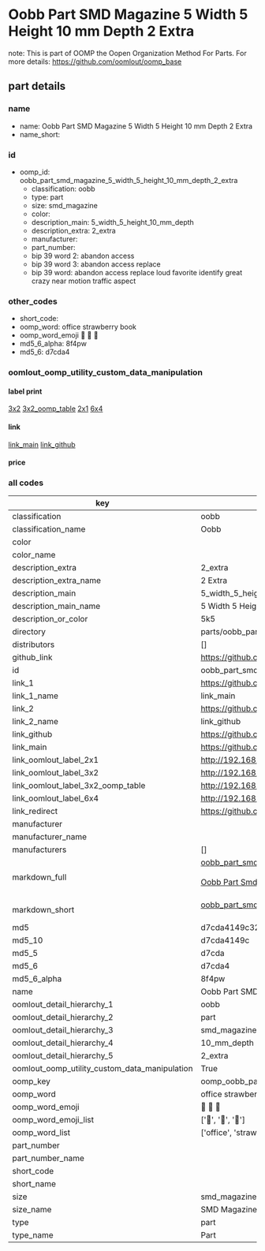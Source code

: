 # Oobb Part SMD Magazine 5 Width 5 Height 10 mm Depth 2 Extra  

note: This is part of OOMP the Oopen Organization Method For Parts. For more details: https://github.com/oomlout/oomp_base

##  part details
  







### name
* name: Oobb Part SMD Magazine 5 Width 5 Height 10 mm Depth 2 Extra
* name_short: 
### id
* oomp_id: oobb_part_smd_magazine_5_width_5_height_10_mm_depth_2_extra
  * classification: oobb
  * type: part
  * size: smd_magazine
  * color: 
  * description_main: 5_width_5_height_10_mm_depth
  * description_extra: 2_extra
  * manufacturer: 
  * part_number: 
  * bip 39 word 2: abandon access
  * bip 39 word 3: abandon access replace
  * bip 39 word: abandon access replace loud favorite identify great crazy near motion traffic aspect

### other_codes
* short_code: 
* oomp_word: office strawberry book
* oomp_word_emoji :office: :strawberry: :book:
* md5_6_alpha: 8f4pw
* md5_6: d7cda4






### oomlout_oomp_utility_custom_data_manipulation
#### label print
[3x2](http://192.168.1.245:1112/?label=oomp%208f4pw)
[3x2_oomp_table](http://192.168.1.108:1112/?label=oomp%208f4pw)
[2x1](http://192.168.1.242:1112/?label=oomp%208f4pw)
[6x4](http://192.168.1.55:1112/?label=oomp%208f4pw)    

#### link

[link_main](https://github.com/oomlout/oomlout_oomp_version_1_messy/tree/main/parts/oobb_part_smd_magazine_5_width_5_height_10_mm_depth_2_extra) [link_github](https://github.com/oomlout/oomlout_oomp_version_1_messy/tree/main/parts/oobb_part_smd_magazine_5_width_5_height_10_mm_depth_2_extra)                             

#### price







### all codes 
| key | value |  
| --- | --- |  
| classification | oobb |  
| classification_name | Oobb |  
| color |  |  
| color_name |  |  
| description_extra | 2_extra |  
| description_extra_name | 2 Extra |  
| description_main | 5_width_5_height_10_mm_depth |  
| description_main_name | 5 Width 5 Height 10 mm Depth |  
| description_or_color | 5k5 |  
| directory | parts/oobb_part_smd_magazine_5_width_5_height_10_mm_depth_2_extra |  
| distributors | [] |  
| github_link | https://github.com/oomlout/oomlout_oomp_part_src/tree/main/parts/oobb_part_smd_magazine_5_width_5_height_10_mm_depth_2_extra |  
| id | oobb_part_smd_magazine_5_width_5_height_10_mm_depth_2_extra |  
| link_1 | https://github.com/oomlout/oomlout_oomp_version_1_messy/tree/main/parts/oobb_part_smd_magazine_5_width_5_height_10_mm_depth_2_extra |  
| link_1_name | link_main |  
| link_2 | https://github.com/oomlout/oomlout_oomp_version_1_messy/tree/main/parts/oobb_part_smd_magazine_5_width_5_height_10_mm_depth_2_extra |  
| link_2_name | link_github |  
| link_github | https://github.com/oomlout/oomlout_oomp_version_1_messy/tree/main/parts/oobb_part_smd_magazine_5_width_5_height_10_mm_depth_2_extra |  
| link_main | https://github.com/oomlout/oomlout_oomp_version_1_messy/tree/main/parts/oobb_part_smd_magazine_5_width_5_height_10_mm_depth_2_extra |  
| link_oomlout_label_2x1 | http://192.168.1.242:1112/?label=oomp%208f4pw |  
| link_oomlout_label_3x2 | http://192.168.1.245:1112/?label=oomp%208f4pw |  
| link_oomlout_label_3x2_oomp_table | http://192.168.1.108:1112/?label=oomp%208f4pw |  
| link_oomlout_label_6x4 | http://192.168.1.55:1112/?label=oomp%208f4pw |  
| link_redirect | https://github.com/oomlout/oomlout_oomp_version_1_messy/tree/main/parts/oobb_part_smd_magazine_5_width_5_height_10_mm_depth_2_extra |  
| manufacturer |  |  
| manufacturer_name |  |  
| manufacturers | [] |  
| markdown_full | [oobb_part_smd_magazine_5_width_5_height_10_mm_depth_2_extra](none)<br>[](none)<br>[Oobb Part Smd Magazine 5 Width 5 Height 10 Mm Depth 2 Extra](none)<br><br> |  
| markdown_short | [oobb_part_smd_magazine_5_width_5_height_10_mm_depth_2_extra](none)<br><br> |  
| md5 | d7cda4149c32ccc5c22a08436d805000 |  
| md5_10 | d7cda4149c |  
| md5_5 | d7cda |  
| md5_6 | d7cda4 |  
| md5_6_alpha | 8f4pw |  
| name | Oobb Part SMD Magazine 5 Width 5 Height 10 mm Depth 2 Extra |  
| oomlout_detail_hierarchy_1 | oobb |  
| oomlout_detail_hierarchy_2 | part |  
| oomlout_detail_hierarchy_3 | smd_magazine |  
| oomlout_detail_hierarchy_4 | 10_mm_depth |  
| oomlout_detail_hierarchy_5 | 2_extra |  
| oomlout_oomp_utility_custom_data_manipulation | True |  
| oomp_key | oomp_oobb_part_smd_magazine_5_width_5_height_10_mm_depth_2_extra |  
| oomp_word | office strawberry book |  
| oomp_word_emoji | :office: :strawberry: :book: |  
| oomp_word_emoji_list | [':office:', ':strawberry:', ':book:'] |  
| oomp_word_list | ['office', 'strawberry', 'book'] |  
| part_number |  |  
| part_number_name |  |  
| short_code |  |  
| short_name |  |  
| size | smd_magazine |  
| size_name | SMD Magazine |  
| type | part |  
| type_name | Part |  
